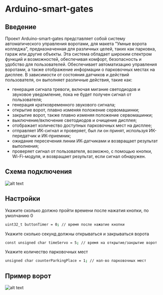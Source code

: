 # Arduino-smart-gates

## Введение

Проект Arduino-smart-gates представляет собой систему автоматического управления воротами, для макета "Умные ворота колледжа", предназначенная для различных целей, таких как парковка, гараж или другие объекты. Эта система обладает широким спектром функций и возможностей, обеспечивая комфорт, безопасность и удобство для пользователей. Обеспечивает автоматизацию управления воротами, а также отображение информации о парковочных местах на дисплее. В зависимости от состояния датчиков и действий пользователя, он выполняет различные действия, такие как:
- генерация сигнала тревоги, включая мигание светодиодов и звуковое уведомление, пока не будет получен сигнал от пользователя;
- генерация кратковременного звукового сигнала;
- открытие ворот, плавно изменяя положение сервомашинки;
- закрытие ворот, также плавно изменяя положение сервомашинки;
- выключение/включение светодиодов и очищение дисплея;
- отображает количество доступных парковочных мест на дисплее;
- отправляет ИК-сигнал и проверяет, был ли он принят, используя ИК-передатчик и ИК-приемник;
- ожидание пересечения линии ИК-датчиками и возвращает результат выполнения;
- проверяет сигнал от пользователя, возможно, с помощью кнопки, Wi-Fi-модуля, и возвращает результат, если сигнал обнаружен.


## Схема подключения

![alt text](c:/Users/soyaro/Desktop/Рисунок1.jpg)

## Настройки


Укажите сколько должно пройти времени после нажатия кнопки, по умолчанию 0
```bash
uint32_t buttonTimer = 0; // время после нажатие кнопки
```

Укажите сколько секунд должны открываться и закрываться ворота
```bash
const unsigned char timeServo = 5; // время на открытие/закрытие ворот (сек.)
```

Укажите количество парковочных мест
```bash
unsigned char counterParkingPlace = 1; // кол-во парковочных мест
```

## Пример ворот

![alt text](c:/Users/soyaro/Desktop/e-0W5q7DZko.jpg)
